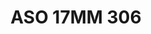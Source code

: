 ---
title: ASO 17MM 306
date: 
draft: false

# descripcion
description : Anillo de plata 925.

materials: Plata 1021

color: 

dimensions: 17mm diámetro

code: 05-23-1695

type: "Anillos"

categories: []

price: $7.590,00

price_eftvo: $6.450,00

# Images
# first image will be shown in the product page
images:
  # - image: "images/path_to_image"
  # La ubicacion de las imagenes es imagenes/Anillos/Anillos.Solo Plata/05-23-1695-aso-17mm-306
  - image: "./images/anillos/solo_plata/05-23-1695-aso-17mm-306.jpg"
---
